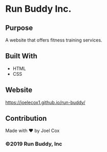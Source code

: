 # Run Buddy Inc.

## Purpose
A website that offers fitness training services.

## Built With
* HTML
* CSS

## Website
https://joelecox1.github.io/run-buddy/

## Contribution
Made with ❤️ by Joel Cox

### ©️2019 Run Buddy, Inc 
